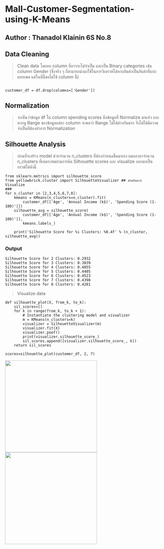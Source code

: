 # Mall-Customer-Segmentation-using-K-Means
## Author : Thanadol Klainin 6S No.8


## Data Cleaning

> Clean data โดยลบ column ที่อาจจะไม่จำเป็น และเป็น Binary categories เช่่น column Gender (ซึ่งจริง ๆ ก็สามารถนำมาใช้ในการวิเคราห์ได้หากสินค้าเป็นสินค้าที่แบ่งแยกเพศ แต่ในที่นี้ขอไม่ใช้ column นี้)

~~~

customer_df = df.drop(columns=['Gender'])

~~~

## Normalization

> จะเห็นว่าข้อมูล df ใน column spending scores คือข้อมูลที่ Normalize มาแล้ว และหากดู Range ของข้อมูลแต่ละ column จะพบว่า Range ไม่ได้ต่างกันมาก จึงไม่ได้มีความจำเป็นที่ต้องทำการ Normalization 

## Silhouette Analysis

> ก่อนที่จะสร้าง model ด้วยจำนวน n_clusters ที่ต้องกำหนดขึ้นมาเอง ผมลองหาจำนวน n_clusters ที่เหมาะสมผ่านการคิด Silhouette scores และ visualize ออกมาเป็นกราฟได้ดังนี้

~~~
from sklearn.metrics import silhouette_score
from yellowbrick.cluster import SilhouetteVisualizer ## สำหรับการ Visualize 
###
for n_cluster in [2,3,4,5,6,7,8]:
    kmeans = KMeans(n_clusters=n_cluster).fit(
        customer_df[['Age', 'Annual Income (k$)', 'Spending Score (1-100)']])
    silhouette_avg = silhouette_score(
        customer_df[['Age', 'Annual Income (k$)', 'Spending Score (1-100)']], 
        kmeans.labels_)
    
    print('Silhouette Score for %i Clusters: %0.4f' % (n_cluster, silhouette_avg))
~~~    

### Output

~~~
Silhouette Score for 2 Clusters: 0.2932
Silhouette Score for 3 Clusters: 0.3839
Silhouette Score for 4 Clusters: 0.4055
Silhouette Score for 5 Clusters: 0.4405
Silhouette Score for 6 Clusters: 0.4523
Silhouette Score for 7 Clusters: 0.4398
Silhouette Score for 8 Clusters: 0.4281
~~~

> Visualize data

~~~
def silhouette_plot(X, from_k, to_k):
    sil_scores=[]
    for k in range(from_k, to_k + 1):
        # Instantiate the clustering model and visualizer
        m = KMeans(n_clusters=k)
        visualizer = SilhouetteVisualizer(m)
        visualizer.fit(X) 
        visualizer.poof() 
        print(visualizer.silhouette_score_)
        sil_scores.append([visualizer.silhouette_score_, k])
    return sil_scores
    
scores=silhouette_plot(customer_df, 2, 7)
~~~

<img src="https://user-images.githubusercontent.com/67301601/143689665-2b8a47f7-9c2a-4865-8a71-b90b65bee012.png" width="300" height="300">  <img src="https://user-images.githubusercontent.com/67301601/143689686-419a804c-357b-4b14-bc86-c6557b571825.png" width="300" height="300">

